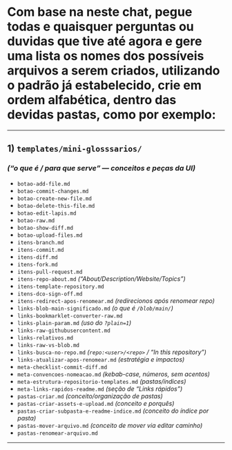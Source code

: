 # Com base na neste chat, pegue todas e quaisquer perguntas ou duvidas que tive até agora e gere uma lista os nomes dos possíveis arquivos a serem criados, utilizando o padrão já estabelecido, crie em ordem alfabética, dentro das devidas pastas, como por exemplo:

---

## 1) `templates/mini-glosssarios/`

### *(“o que é / para que serve” — conceitos e peças da UI)*

* `botao-add-file.md`
* `botao-commit-changes.md`
* `botao-create-new-file.md`
* `botao-delete-this-file.md`
* `botao-edit-lapis.md`
* `botao-raw.md`
* `botao-show-diff.md`
* `botao-upload-files.md`
* `itens-branch.md`
* `itens-commit.md`
* `itens-diff.md`
* `itens-fork.md`
* `itens-pull-request.md`
* `itens-repo-about.md` *(“About/Description/Website/Topics”)*
* `itens-template-repository.md`
* `itens-dco-sign-off.md`
* `itens-redirect-apos-renomear.md` *(redirecionos após renomear repo)*
* `links-blob-main-significado.md` *(o que é `/blob/main/`)*
* `links-bookmarklet-converter-raw.md`
* `links-plain-param.md` *(uso do `?plain=1`)*
* `links-raw-githubusercontent.md`
* `links-relativos.md`
* `links-raw-vs-blob.md`
* `links-busca-no-repo.md` *(`repo:<user>/<repo>` / “In this repository”)*
* `links-atualizar-apos-renomear.md` *(estratégia e impactos)*
* `meta-checklist-commit-diff.md`
* `meta-convencoes-nomeacao.md` *(kebab-case, números, sem acentos)*
* `meta-estrutura-repositorio-templates.md` *(pastas/índices)*
* `meta-links-rapidos-readme.md` *(seção de “Links rápidos”)*
* `pastas-criar.md` *(conceito/organização de pastas)*
* `pastas-criar-assets-e-upload.md` *(conceito e porquês)*
* `pastas-criar-subpasta-e-readme-indice.md` *(conceito do índice por pasta)*
* `pastas-mover-arquivo.md` *(conceito de mover via editar caminho)*
* `pastas-renomear-arquivo.md`

---
